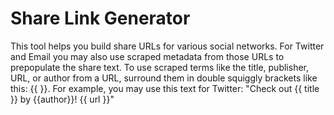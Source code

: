 # Share Link Generator

This tool helps you build share URLs for various social networks. For Twitter and Email you may also use scraped metadata from those URLs to prepopulate the share text. To use scraped terms like the title, publisher, URL, or author from a URL, surround them in double squiggly brackets like this: {{ }}. For example, you may use this text for Twitter: "Check out {{ title }} by {{author}}! {{ url }}"
